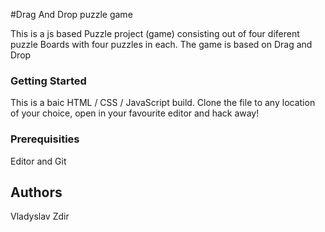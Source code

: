 #Drag And Drop puzzle game

This is a js based Puzzle project (game) consisting out of four diferent puzzle Boards with four puzzles in each. The game is based on Drag and Drop 

### Getting Started
This is a baic HTML / CSS / JavaScript build. Clone the file to any location of your choice, open in your favourite editor and hack away!

### Prerequisities
Editor and Git

## Authors

Vladyslav Zdir
